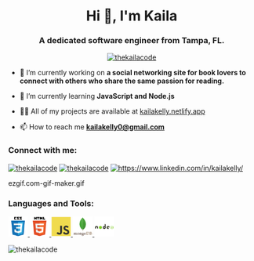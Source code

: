 <h1 align="center">Hi 👋, I'm Kaila</h1>
<h3 align="center">A dedicated software engineer from Tampa, FL.</h3>

<p align="center"> <a href="https://twitter.com/thekailacode" target="blank"><img src="https://img.shields.io/twitter/follow/thekailacode?logo=twitter&style=for-the-badge" alt="thekailacode" /></a> </p>

- 🔭 I’m currently working on **a social networking site for book lovers to connect with others who share the same passion for reading.**

- 🌱 I’m currently learning **JavaScript and Node.js**

- 👨‍💻 All of my projects are available at [kailakelly.netlify.app](kailakelly.netlify.app)

- 📫 How to reach me **kailakelly0@gmail.com**

<h3 align="left">Connect with me:</h3>
<p align="left">
<a href="https://codepen.io/thekailacode" target="blank"><img align="center" src="https://raw.githubusercontent.com/rahuldkjain/github-profile-readme-generator/master/src/images/icons/Social/codepen.svg" alt="thekailacode" height="30" width="40" /></a>
<a href="https://twitter.com/thekailacode" target="blank"><img align="center" src="https://raw.githubusercontent.com/rahuldkjain/github-profile-readme-generator/master/src/images/icons/Social/twitter.svg" alt="thekailacode" height="30" width="40" /></a>
<a href="https://linkedin.com/in/https://www.linkedin.com/in/kailakelly/" target="blank"><img align="center" src="https://raw.githubusercontent.com/rahuldkjain/github-profile-readme-generator/master/src/images/icons/Social/linked-in-alt.svg" alt="https://www.linkedin.com/in/kailakelly/" height="30" width="40" /></a>
</p>

ezgif.com-gif-maker.gif


<h3 align="left">Languages and Tools:</h3>
<p align="left"> <a href="https://www.w3schools.com/css/" target="_blank" rel="noreferrer"> <img src="https://raw.githubusercontent.com/devicons/devicon/master/icons/css3/css3-original-wordmark.svg" alt="css3" width="40" height="40"/> </a> <a href="https://www.w3.org/html/" target="_blank" rel="noreferrer"> <img src="https://raw.githubusercontent.com/devicons/devicon/master/icons/html5/html5-original-wordmark.svg" alt="html5" width="40" height="40"/> </a> <a href="https://developer.mozilla.org/en-US/docs/Web/JavaScript" target="_blank" rel="noreferrer"> <img src="https://raw.githubusercontent.com/devicons/devicon/master/icons/javascript/javascript-original.svg" alt="javascript" width="40" height="40"/> </a> <a href="https://www.mongodb.com/" target="_blank" rel="noreferrer"> <img src="https://raw.githubusercontent.com/devicons/devicon/master/icons/mongodb/mongodb-original-wordmark.svg" alt="mongodb" width="40" height="40"/> </a> <a href="https://nodejs.org" target="_blank" rel="noreferrer"> <img src="https://raw.githubusercontent.com/devicons/devicon/master/icons/nodejs/nodejs-original-wordmark.svg" alt="nodejs" width="40" height="40"/> </a> </p>

<p><img align="center" src="https://github-readme-streak-stats.herokuapp.com/?user=thekailacode&" alt="thekailacode" /></p>

